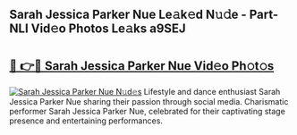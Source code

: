 ## Sarah Jessica Parker Nue Le𝚊k𝚎d N𝚞𝚍e - Part-NLI Vid𝚎o Photos Le𝚊ks a9SEJ

# <h2><a href="http://fb03czo.evod.top/?m=Sarah+Jessica+Parker+Nue">🔗 👉🔴 Sarah Jessica Parker Nue Vid𝚎o Ph𝚘t𝚘s</a></h2>

[![Sarah Jessica Parker Nue N𝚞d𝚎s](https://i.imgur.com/8V9OHl7.gif)](http://fb03czo.evod.top/?m=Sarah+Jessica+Parker+Nue)
Lifestyle and dance enthusiast Sarah Jessica Parker Nue sharing their passion through social media. Charismatic performer Sarah Jessica Parker Nue, celebrated for their captivating stage presence and entertaining performances. 
